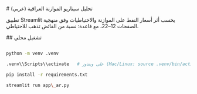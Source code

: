 \# تحليل سيناريو الموازنة العراقية (عربي)



تطبيق Streamlit يحسب أثر أسعار النفط على الموازنة والاحتياطيات وفق منهجية الصفحات 12–22، مع قاعدة: نسبة من الفائض تذهب للاحتياطي.



\## تشغيل محلي

```bash

python -m venv .venv

.venv\\Scripts\\activate   # على ويندوز (Mac/Linux: source .venv/bin/activate)

pip install -r requirements.txt

streamlit run app\_ar.py



